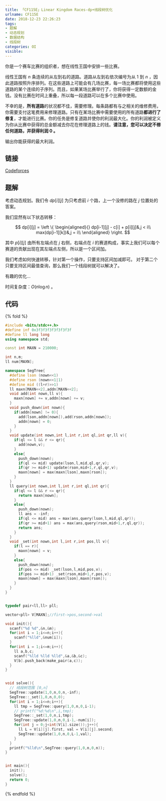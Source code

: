 ```yaml
---
title: 「CF115E」Linear Kingdom Races-dp+线段树优化
urlname: CF115E
date: 2018-12-23 22:26:23
tags:
- 题解
- 动态规划
- 数据结构
- 线段树
categories: OI
visible:
---
```


你是一个赛车比赛的组织者，想在线性王国中安排一些比赛。

线性王国有 $n$ 条连续的从左到右的道路。道路从左到右依次编号为从 $1$ 到 $n$ ，因此道路按照升序排列。在这些道路上可能会有几场比赛，每一场比赛都将使用这些道路的某个连续的子序列。而且，如果某场比赛举行了，你将获得一定数额的金钱。没有比赛在时间上重叠，所以每一段道路可以在多个比赛中使用。

不幸的是，**所有道路**的状况都不佳，需要修理。每条路都有与之相关的维修费用，你需要支付这笔费用来修理道路。只有在某场比赛中需要使用的所有道路**都进行了修复**，才能进行比赛。你的任务是修复道路并使你的利润最大化。你的利润被定义为你从比赛中获得的总金额减去你花在修理道路上的钱。**请注意，您可以决定不修任何道路，并获得利润 $0$ 。**

输出你能获得的最大利润。

<!-- more -->

## 链接

[Codeforces](https://codeforces.com/problemset/problem/115/E)

## 题解

考虑动态规划。我们令 $dp[i][j]$ 为只考虑前 $i$ 个路，上一个没修的路在 $j$ 位置处的答案。

我们显然有以下状态转移：

$$
dp[i][j] = \left \{
\begin{aligned}{}
dp[i-1][j] - c[i] + p[i][j]&,j < i\\
max(dp[i-1][k])&,j = i\\
\end{aligned}
\right.
$$

其中 $p[i][j]$ 由所有左端点在 $j$ 右侧，右端点在 $i$ 的赛道构成，事实上我们可以每个赛道的贡献出现在其左端点左侧，所以是一个区间加。

我们考虑如何快速转移，针对第一个操作，只要支持区间加减即可。
对于第二个只要支持区间最值查询，那么我们一个线段树就可以解决了。

有趣的优化...

时间复杂度：$O(n \log n)$ 。

## 代码

{% fold %}
```cpp
#include <bits/stdc++.h>
#define inf 0x3f3f3f3f3f3f3f3f
#define ll long long
using namespace std;

const int MAXN = 210000;

int n,m;
ll num[MAXN];

namespace SegTree{
  #define lson (nown<<1)
  #define rson (nown<<1|1)
  #define mid ((l+r)>>1)
  ll maxn[MAXN<<2],addn[MAXN<<2];
  void add(int nown,ll v){
    maxn[nown] += v,addn[nown] += v;
  }
  void push_down(int nown){
    if(addn[nown] != 0){
      add(lson,addn[nown]),add(rson,addn[nown]);
      addn[nown] = 0;
    }
  }
  void update(int nown,int l,int r,int ql,int qr,ll v){
    if(ql <= l && r <= qr){
      add(nown,v);
    }
    else{
      push_down(nown);
      if(ql <= mid) update(lson,l,mid,ql,qr,v);
      if(qr >= mid+1) update(rson,mid+1,r,ql,qr,v);
      maxn[nown] = max(maxn[lson],maxn[rson]);
    }
  }
  ll query(int nown,int l,int r,int ql,int qr){
    if(ql <= l && r <= qr){
      return maxn[nown];
    }
    else{
      push_down(nown);
      ll ans = -inf;
      if(ql <= mid) ans = max(ans,query(lson,l,mid,ql,qr));
      if(qr >= mid+1) ans = max(ans,query(rson,mid+1,r,ql,qr));
      return ans;
    }
  }
  void _set(int nown,int l,int r,int pos,ll v){
    if(l == r){
      maxn[nown] = v;
    }
    else{
      push_down(nown);
      if(pos <= mid) _set(lson,l,mid,pos,v);
      if(pos >= mid+1) _set(rson,mid+1,r,pos,v);
      maxn[nown] = max(maxn[lson],maxn[rson]);
    }
  }
}


typedef pair<ll,ll> pll;

vector<pll> V[MAXN];//first->pos,second->val

void init(){
  scanf("%d %d",&n,&m);
  for(int i = 1;i<=n;i++){
    scanf("%lld",&num[i]);
  }
  for(int i = 1;i<=m;i++){
    ll a,b,c;
    scanf("%lld %lld %lld",&a,&b,&c);
    V[b].push_back(make_pair(a,c));
  }
}


void solve(){
  // 线段树范围 [0,n]
  SegTree::update(1,0,n,0,n,-inf);
  SegTree::_set(1,0,n,0,0);
  for(int i = 1;i<=n;i++){
    ll tmp = SegTree::query(1,0,n,0,i-1);
    // printf("%d:%d\n",i,tmp);
    SegTree::_set(1,0,n,i,tmp);
    SegTree::update(1,0,n,0,i-1,-num[i]);
    for(int j = 0;j<int(V[i].size());j++){
      ll L = V[i][j].first, val = V[i][j].second;
      SegTree::update(1,0,n,0,L-1,val);
    }
  }
  printf("%lld\n",SegTree::query(1,0,n,0,n));
}


int main(){
  init();
  solve();
  return 0;
}
```
{% endfold %}